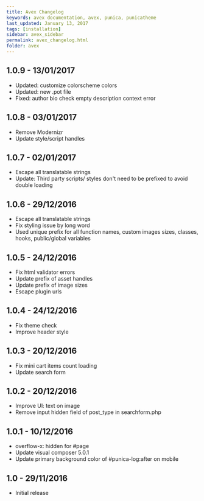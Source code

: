 ```yaml
---
title: Avex Changelog
keywords: avex documentation, avex, punica, punicatheme
last_updated: January 13, 2017
tags: [installation]
sidebar: avex_sidebar
permalink: avex_changelog.html
folder: avex
---
```


## 1.0.9 - 13/01/2017
* Updated: customize colorscheme colors
* Updated: new .pot file
* Fixed: author bio check empty description context error

## 1.0.8 - 03/01/2017
* Remove Modernizr
* Update style/script handles

## 1.0.7 - 02/01/2017
* Escape all translatable strings
* Update: Third party scripts/ styles don't need to be prefixed to avoid double loading

## 1.0.6 - 29/12/2016
* Escape all translatable strings
* Fix styling issue by long word
* Used unique prefix for all function names, custom images sizes, classes, hooks, public/global variables

## 1.0.5 - 24/12/2016
* Fix html validator errors
* Update prefix of asset handles
* Update prefix of image sizes
* Escape plugin urls

## 1.0.4 - 24/12/2016
* Fix theme check
* Improve header style

## 1.0.3 - 20/12/2016
* Fix mini cart items count loading
* Update search form

## 1.0.2 - 20/12/2016
* Improve UI: text on image
* Remove input hidden field of post_type in searchform.php

## 1.0.1 - 10/12/2016
* overflow-x: hidden for #page
* Update visual composer 5.0.1
* Update primary background color of #punica-log:after on mobile

## 1.0 - 29/11/2016
* Initial release
